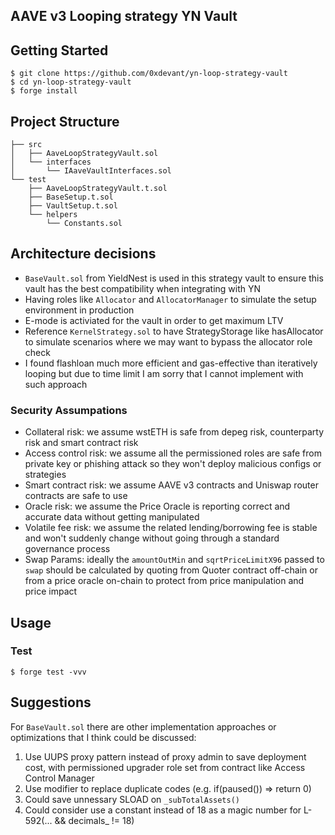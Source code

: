 ## AAVE v3 Looping strategy YN Vault

## Getting Started

```
$ git clone https://github.com/0xdevant/yn-loop-strategy-vault
$ cd yn-loop-strategy-vault
$ forge install
```

## Project Structure

```
├── src
│   ├── AaveLoopStrategyVault.sol
│   └── interfaces
│       └── IAaveVaultInterfaces.sol
└── test
    ├── AaveLoopStrategyVault.t.sol
    ├── BaseSetup.t.sol
    ├── VaultSetup.t.sol
    └── helpers
        └── Constants.sol
```

## Architecture decisions

- `BaseVault.sol` from YieldNest is used in this strategy vault to ensure this vault has the best compatibility when integrating with YN
- Having roles like `Allocator` and `AllocatorManager` to simulate the setup environment in production
- E-mode is activiated for the vault in order to get maximum LTV
- Reference `KernelStrategy.sol` to have StrategyStorage like hasAllocator to simulate scenarios where we may want to bypass the allocator role check
- I found flashloan much more efficient and gas-effective than iteratively looping but due to time limit I am sorry that I cannot implement with such approach

### Security Assumpations

- Collateral risk: we assume wstETH is safe from depeg risk, counterparty risk and smart contract risk
- Access control risk: we assume all the permissioned roles are safe from private key or phishing attack so they won't deploy malicious configs or strategies
- Smart contract risk: we assume AAVE v3 contracts and Uniswap router contracts are safe to use
- Oracle risk: we assume the Price Oracle is reporting correct and accurate data without getting manipulated
- Volatile fee risk: we assume the related lending/borrowing fee is stable and won't suddenly change without going through a standard governance process
- Swap Params: ideally the `amountOutMin` and `sqrtPriceLimitX96` passed to `swap` should be calculated by quoting from Quoter contract off-chain or from a price oracle on-chain to protect from price manipulation and price impact

## Usage

### Test

```shell
$ forge test -vvv
```

## Suggestions

For `BaseVault.sol` there are other implementation approaches or optimizations that I think could be discussed:

1. Use UUPS proxy pattern instead of proxy admin to save deployment cost, with permissioned upgrader role set from contract like Access Control Manager
2. Use modifier to replace duplicate codes (e.g. if(paused()) => return 0)
3. Could save unnessary SLOAD on `_subTotalAssets()`
4. Could consider use a constant instead of 18 as a magic number for L-592(... && decimals\_ != 18)
